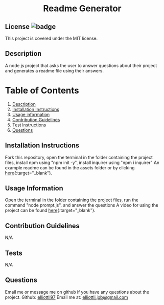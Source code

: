 
<h1 align="center">Readme Generator</h1>

## License ![badge](https://badgen.net/badge/License/MIT/blue)
This project is covered under the MIT license. 
<a name="Description"></a>

## Description
A node js project that asks the user to answer questions about their project and generates a readme file using their answers. 

# Table of Contents
1. [Description](#Description)
2. [Installation Instructions](#Installation-Instructions)
3. [Usage information](#Usage-Information)
4. [Contribution Guidelines](#Contribution-Guidelines)
5. [Test Instructions](#Test)
6. [Questions](#Questions)
    
    

<a name="Installation-Instructions"></a>   
## Installation Instructions
Fork this repository, open the terminal in the folder containing the project files, install npm using "npm init -y", install inquirer using "npm i inquirer"
An example readme can be found in the assets folder or by clicking [here](https://github.com/ElliottLi97/Readme-Generator/blob/main/assets/Example-README/examplereadme.md){:target="\_blank"}.
<a name="Usage-Information"></a>   
## Usage Information
Open the terminal in the folder containing the project files, run the command "node prompt.js", and answer the questions 
A video for using the project can be found [here](https://www.youtube.com/watch?v=fFHxt2XaR08){:target="\_blank"}.

<a name="Contribution-Guidelines"></a>    
## Contribution Guidelines
N/A

<a name="Test"></a>
## Tests
N/A

<a name="Questions"></a>
## Questions
Email me or message me on github if you have any questions about the project. 
Github: [elliottli97](https://github.com/elliottli97)
Email me at: elliottli.job@gmail.com
